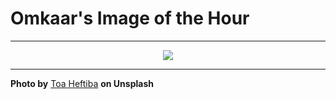 # Omkaar's Image of the Hour

---

<div align="center">

<a href="https://unsplash.com/photos/motorcyclist-stands-on-his-bike-in-a-parking-garage-BP26h1ZWl_A">
  <img src="https://images.unsplash.com/photo-1743701168213-89acf87d972c?crop=entropy&cs=tinysrgb&fit=max&fm=jpg&ixid=M3w3NjA2Nzh8MHwxfHJhbmRvbXx8fHx8fHx8fDE3NTE5Njg4MDB8&ixlib=rb-4.1.0&q=80&w=1080" style="max-width:100%; height:auto;">
</a>



</div>

---

**Photo by** [Toa Heftiba](https://unsplash.com/@heftiba) **on Unsplash**
